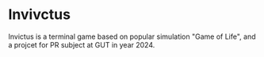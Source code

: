 # Invivctus

Invictus is a terminal game based on popular simulation "Game of Life",
and a projcet for PR subject at GUT in year 2024.
